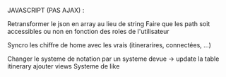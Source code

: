 JAVASCRIPT (PAS AJAX) :

Retransformer le json en array au lieu de string
Faire que les path soit accessibles ou non en fonction des roles de l'utilisateur

Syncro les chiffre de home avec les vrais (itinerarires, connectées, ...)

Changer le systeme de notation par un systeme devue -> update la table itinerary ajouter views
Systeme de like